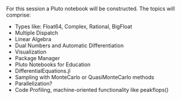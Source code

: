 For this session a Pluto notebook will be constructed. The topics will comprise:
* Types like: Float64, Complex, Rational, BigFloat
* Multiple Dispatch
* Linear Algebra
* Dual Numbers and Automatic Differentiation
* Visualization
* Package Manager
* Pluto Notebooks for Education
* DifferentialEquations.jl
* Sampling with MonteCarlo or QuasiMonteCarlo methods
* Parallelization?
* Code Profiling, machine-oriented functionality like peakflops()
